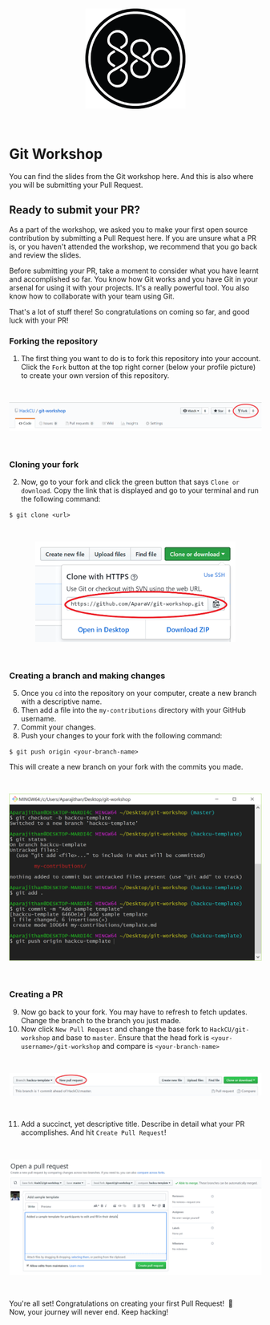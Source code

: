 <br>
<p align="center">
  <img alt="HackCU" src="https://github.com/HackCU/splash-page/blob/master/img/hackcu_black.png" width="200"/>
</p>
<br>

# Git Workshop

You can find the slides from the Git workshop here. And this is also where you will be submitting your Pull Request.

## Ready to submit your PR?
As a part of the workshop, we asked you to make your first open source contribution by submitting a Pull Request here.
If you are unsure what a PR is, or you haven't attended the workshop, we recommend that you go back and review the slides.

Before submitting your PR, take a moment to consider what you have learnt and accomplished so far.
You know how Git works and you have Git in your arsenal for using it with your projects. It's a really powerful tool.
You also know how to collaborate with your team using Git.

That's a lot of stuff there! So congratulations on coming so far, and good luck with your PR!

### Forking the repository
1. The first thing you want to do is to fork this repository into your account. Click the `Fork` button at the top right corner (below your profile picture) to create your own version of this repository.

<br>
<p align="center">
  <img alt="fork" src="./img/fork.PNG" />
</p>
<br>

### Cloning your fork
2. Now, go to your fork and click the green button that says `Clone or download`. Copy the link that is displayed and go to your terminal and run the following command:

`$ git clone <url>`

<br>
<p align="center">
  <img alt="clone" src="./img/clone.PNG" width="400"/>
</p>
<br>

### Creating a branch and making changes
5. Once you `cd` into the repository on your computer, create a new branch with a descriptive name.
6. Then add a file into the `my-contributions` directory with your GitHub username.
7. Commit your changes.
8. Push your changes to your fork with the following command:

`$ git push origin <your-branch-name>`

This will create a new branch on your fork with the commits you made.

<br>
<p align="center">
  <img alt="commands" src="./img/commands.PNG" width="600"/>
</p>
<br>

### Creating a PR
9. Now go back to your fork. You may have to refresh to fetch updates. Change the branch to the branch you just made.
10. Now click `New Pull Request` and change the base fork to `HackCU/git-workshop` and base to `master`. Ensure that the head fork is `<your-username>/git-workshop` and compare is `<your-branch-name>`

<br>
<p align="center">
  <img alt="Pull Request 1" src="./img/pr-1.PNG" />
</p>
<br>

11. Add a succinct, yet descriptive title. Describe in detail what your PR accomplishes. And hit `Create Pull Request`!

<br>
<p align="center">
  <img alt="Pull Request 2" src="./img/pr-2.PNG" width="700"/>
</p>
<br>

You're all set! Congratulations on creating your first Pull Request!&nbsp; :tada: <br>
Now, your journey will never end. Keep hacking!
